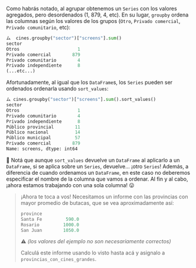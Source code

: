 Como habrás notado, al agrupar obtenemos un `Series` con los valores agregados, pero desordenados (1, 879, 4, etc). En su lugar, `groupby` ordena las columnas según los valores de los grupos (`Otro`, `Privado comercial`, `Privado comunitario`, etc):

```python
ム  cines.groupby("sector")["screens"].sum()
sector
Otros                      1
Privado comercial        879
Privado comunitario        4
Privado independiente      8
(...etc...)
```

Afortunadamente, al igual que los `DataFrame`s, los `Series` pueden ser ordenados  ordenarla usando `sort_values`:

```python
ム cines.groupby("sector")["screens"].sum().sort_values()
sector
Otros                      1
Privado comunitario        4
Privado independiente      8
Público provincial        11
Público nacional          14
Público municipal         57
Privado comercial        879
Name: screens, dtype: int64
```

:eyes: Notá que aunque `sort_values` devuelve un `DataFrame` al aplicarlo a un `DataFrame`,  si se aplica sobre un `Series`, devuelve… ¡otro `Series`! Además, a diferencia de cuando ordenamos un `DataFrame`, en este caso no deberemos especificar el nombre de la columna que vamos a ordenar. Al fin y al cabo, ¡ahora estamos trabajando con una sola columna! 😛

> ¡Ahora te toca a vos! Necesitamos un informe con las  provincias con mayor promedio de butacas, que se vea aproximadamente así: 
> 
> ```python
> province
> Santa Fe         590.0
> Rosario         1000.0
> San Juan        1050.0
> ```
>
> :warning: _(los valores del ejemplo no son necesariamente correctos)_
>
> Calculá este informe usando lo visto hasta acá y asignalo a `provincias_con_cines_grandes`.
> 
